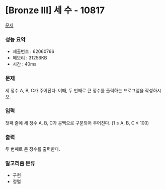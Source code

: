 # [Bronze III] 세 수 - 10817
<a href="https://www.acmicpc.net/problem/10817">문제</a>

### 성능 요약
- 제출번호 : 62060766		 <br>
- 메모리 : 31256KB <br>
- 시간 : 40ms

### 문제
세 정수 A, B, C가 주어진다. 이때, 두 번째로 큰 정수를 출력하는 프로그램을 작성하시오. 

### 입력
첫째 줄에 세 정수 A, B, C가 공백으로 구분되어 주어진다. (1 ≤ A, B, C ≤ 100)

### 출력
두 번째로 큰 정수를 출력한다.

### 알고리즘 분류
- 구현
- 정렬
